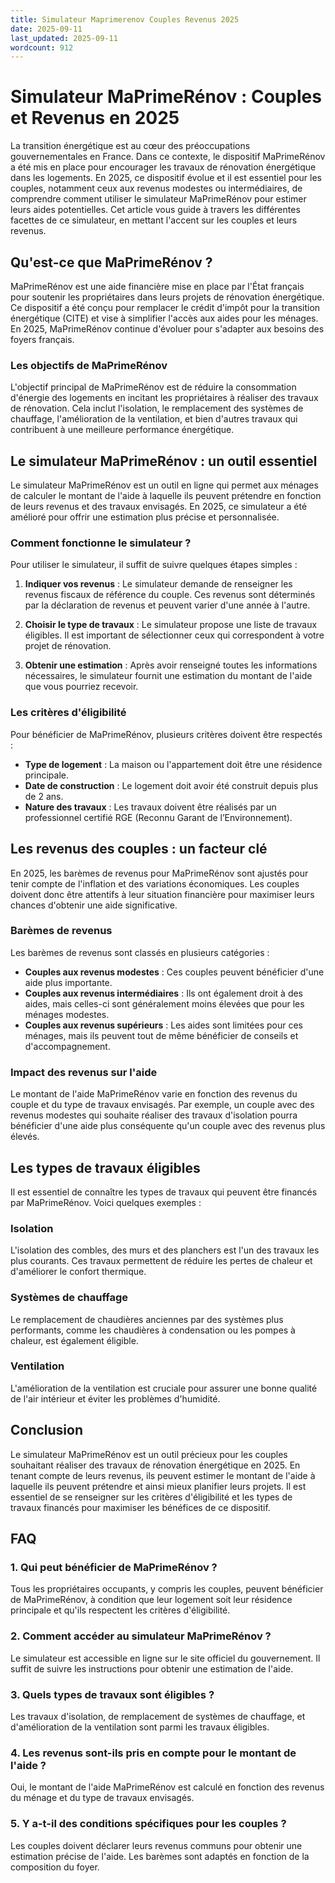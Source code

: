 ```yaml
---
title: Simulateur Maprimerenov Couples Revenus 2025
date: 2025-09-11
last_updated: 2025-09-11
wordcount: 912
---
```


# Simulateur MaPrimeRénov : Couples et Revenus en 2025

La transition énergétique est au cœur des préoccupations gouvernementales en France. Dans ce contexte, le dispositif MaPrimeRénov a été mis en place pour encourager les travaux de rénovation énergétique dans les logements. En 2025, ce dispositif évolue et il est essentiel pour les couples, notamment ceux aux revenus modestes ou intermédiaires, de comprendre comment utiliser le simulateur MaPrimeRénov pour estimer leurs aides potentielles. Cet article vous guide à travers les différentes facettes de ce simulateur, en mettant l'accent sur les couples et leurs revenus.

## Qu'est-ce que MaPrimeRénov ?

MaPrimeRénov est une aide financière mise en place par l'État français pour soutenir les propriétaires dans leurs projets de rénovation énergétique. Ce dispositif a été conçu pour remplacer le crédit d'impôt pour la transition énergétique (CITE) et vise à simplifier l'accès aux aides pour les ménages. En 2025, MaPrimeRénov continue d'évoluer pour s'adapter aux besoins des foyers français.

### Les objectifs de MaPrimeRénov

L'objectif principal de MaPrimeRénov est de réduire la consommation d'énergie des logements en incitant les propriétaires à réaliser des travaux de rénovation. Cela inclut l'isolation, le remplacement des systèmes de chauffage, l'amélioration de la ventilation, et bien d'autres travaux qui contribuent à une meilleure performance énergétique.

## Le simulateur MaPrimeRénov : un outil essentiel

Le simulateur MaPrimeRénov est un outil en ligne qui permet aux ménages de calculer le montant de l'aide à laquelle ils peuvent prétendre en fonction de leurs revenus et des travaux envisagés. En 2025, ce simulateur a été amélioré pour offrir une estimation plus précise et personnalisée.

### Comment fonctionne le simulateur ?

Pour utiliser le simulateur, il suffit de suivre quelques étapes simples :

1. **Indiquer vos revenus** : Le simulateur demande de renseigner les revenus fiscaux de référence du couple. Ces revenus sont déterminés par la déclaration de revenus et peuvent varier d'une année à l'autre.

2. **Choisir le type de travaux** : Le simulateur propose une liste de travaux éligibles. Il est important de sélectionner ceux qui correspondent à votre projet de rénovation.

3. **Obtenir une estimation** : Après avoir renseigné toutes les informations nécessaires, le simulateur fournit une estimation du montant de l'aide que vous pourriez recevoir.

### Les critères d'éligibilité

Pour bénéficier de MaPrimeRénov, plusieurs critères doivent être respectés :

- **Type de logement** : La maison ou l'appartement doit être une résidence principale.
- **Date de construction** : Le logement doit avoir été construit depuis plus de 2 ans.
- **Nature des travaux** : Les travaux doivent être réalisés par un professionnel certifié RGE (Reconnu Garant de l’Environnement).

## Les revenus des couples : un facteur clé

En 2025, les barèmes de revenus pour MaPrimeRénov sont ajustés pour tenir compte de l'inflation et des variations économiques. Les couples doivent donc être attentifs à leur situation financière pour maximiser leurs chances d'obtenir une aide significative.

### Barèmes de revenus

Les barèmes de revenus sont classés en plusieurs catégories :

- **Couples aux revenus modestes** : Ces couples peuvent bénéficier d'une aide plus importante.
- **Couples aux revenus intermédiaires** : Ils ont également droit à des aides, mais celles-ci sont généralement moins élevées que pour les ménages modestes.
- **Couples aux revenus supérieurs** : Les aides sont limitées pour ces ménages, mais ils peuvent tout de même bénéficier de conseils et d'accompagnement.

### Impact des revenus sur l'aide

Le montant de l'aide MaPrimeRénov varie en fonction des revenus du couple et du type de travaux envisagés. Par exemple, un couple avec des revenus modestes qui souhaite réaliser des travaux d'isolation pourra bénéficier d'une aide plus conséquente qu'un couple avec des revenus plus élevés.

## Les types de travaux éligibles

Il est essentiel de connaître les types de travaux qui peuvent être financés par MaPrimeRénov. Voici quelques exemples :

### Isolation

L'isolation des combles, des murs et des planchers est l'un des travaux les plus courants. Ces travaux permettent de réduire les pertes de chaleur et d'améliorer le confort thermique.

### Systèmes de chauffage

Le remplacement de chaudières anciennes par des systèmes plus performants, comme les chaudières à condensation ou les pompes à chaleur, est également éligible.

### Ventilation

L'amélioration de la ventilation est cruciale pour assurer une bonne qualité de l'air intérieur et éviter les problèmes d'humidité.

## Conclusion

Le simulateur MaPrimeRénov est un outil précieux pour les couples souhaitant réaliser des travaux de rénovation énergétique en 2025. En tenant compte de leurs revenus, ils peuvent estimer le montant de l'aide à laquelle ils peuvent prétendre et ainsi mieux planifier leurs projets. Il est essentiel de se renseigner sur les critères d'éligibilité et les types de travaux financés pour maximiser les bénéfices de ce dispositif.

## FAQ

### 1. Qui peut bénéficier de MaPrimeRénov ?

Tous les propriétaires occupants, y compris les couples, peuvent bénéficier de MaPrimeRénov, à condition que leur logement soit leur résidence principale et qu'ils respectent les critères d'éligibilité.

### 2. Comment accéder au simulateur MaPrimeRénov ?

Le simulateur est accessible en ligne sur le site officiel du gouvernement. Il suffit de suivre les instructions pour obtenir une estimation de l'aide.

### 3. Quels types de travaux sont éligibles ?

Les travaux d'isolation, de remplacement de systèmes de chauffage, et d'amélioration de la ventilation sont parmi les travaux éligibles.

### 4. Les revenus sont-ils pris en compte pour le montant de l'aide ?

Oui, le montant de l'aide MaPrimeRénov est calculé en fonction des revenus du ménage et du type de travaux envisagés.

### 5. Y a-t-il des conditions spécifiques pour les couples ?

Les couples doivent déclarer leurs revenus communs pour obtenir une estimation précise de l'aide. Les barèmes sont adaptés en fonction de la composition du foyer.
